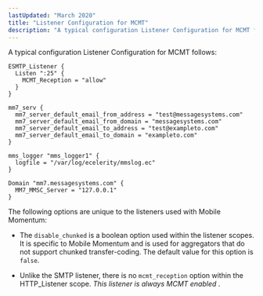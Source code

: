 ```yaml
---
lastUpdated: "March 2020"
title: "Listener Configuration for MCMT"
description: "A typical configuration Listener Configuration for MCMT follows The following options are unique to the listeners used with Mobile Momentum The disable chunked is a boolean option used within the listener scopes It is specific to Mobile Momentum and is used for aggregators that do not support chunked transfer coding..."
---
```


A typical configuration Listener Configuration for MCMT follows:

```
ESMTP_Listener {
  Listen ":25" {
    MCMT_Reception = "allow"
  }
}

mm7_serv {
  mm7_server_default_email_from_address = "test@messagesystems.com"
  mm7_server_default_email_from_domain = "messagesystems.com"
  mm7_server_default_email_to_address = "test@exampleto.com"
  mm7_server_default_email_to_domain = "exampleto.com"
}

mms_logger "mms_logger1" {
  logfile = "/var/log/ecelerity/mmslog.ec"
}

Domain "mm7.messagesystems.com" {
  MM7_MMSC_Server = "127.0.0.1"
}
```

The following options are unique to the listeners used with Mobile Momentum:

*   The `disable_chunked` is a boolean option used within the listener scopes. It is specific to Mobile Momentum and is used for aggregators that do not support chunked transfer-coding. The default value for this option is `false`.

*   Unlike the SMTP listener, there is no `mcmt_reception` option within the HTTP_Listener scope. *This listener is always MCMT enabled* .
